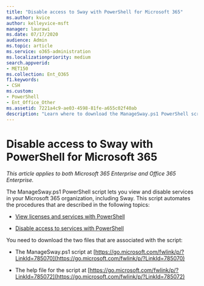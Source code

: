 ```yaml
---
title: "Disable access to Sway with PowerShell for Microsoft 365"
ms.author: kvice
author: kelleyvice-msft
manager: laurawi
ms.date: 07/17/2020
audience: Admin
ms.topic: article
ms.service: o365-administration
ms.localizationpriority: medium
search.appverid:
- MET150
ms.collection: Ent_O365
f1.keywords:
- CSH
ms.custom: 
- PowerShell
- Ent_Office_Other
ms.assetid: 7221a4c9-ae03-4598-81fe-a655c02f40ab
description: "Learn where to download the ManageSway.ps1 PowerShell script that lets you disable access to Sway in your Microsoft 365 organization."
---
```


# Disable access to Sway with PowerShell for Microsoft 365

*This article applies to both Microsoft 365 Enterprise and Office 365 Enterprise.*

The ManageSway.ps1 PowerShell script lets you view and disable services in your Microsoft 365 organization, including Sway. This script automates the procedures that are described in the following topics:
  
- [View licenses and services with PowerShell](view-licenses-and-services-with-microsoft-365-powershell.md)
    
- [Disable access to services with PowerShell](disable-access-to-services-with-microsoft-365-powershell.md)
    
You need to download the two files that are associated with the script:
  
- The ManageSway.ps1 script at [https://go.microsoft.com/fwlink/p/?LinkId=785070](https://go.microsoft.com/fwlink/p/?LinkId=785070)
    
- The help file for the script at [https://go.microsoft.com/fwlink/p/?LinkId=785072](https://go.microsoft.com/fwlink/p/?LinkId=785072)
    

